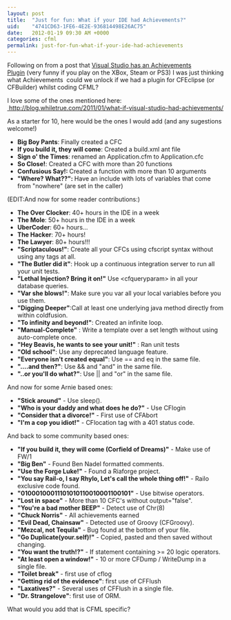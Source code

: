 ```yaml
---
layout: post
title:  "Just for fun: What if your IDE had Achievements?"
uid:	"4741CD63-1FE6-4E2E-936814498E26AC75"
date:   2012-01-19 09:30 AM +0000
categories: cfml
permalink: just-for-fun-what-if-your-ide-had-achievements
---
```

<p>Following on from a post that <a href="http://blog.whiletrue.com/2012/01/visual-studio-achievements-now-a-reality/" target="_blank">Visual Studio has an Achievements Plugin</a> (very funny if you play on the XBox, Steam or PS3) I was just thinking what Achievements  could we unlock if we had a plugin for CFEclipse (or CFBuilder) whilst coding CFML?</p>
<p>I love some of the ones mentioned here: <a href="http://blog.whiletrue.com/2011/01/what-if-visual-studio-had-achievements/"> http://blog.whiletrue.com/2011/01/what-if-visual-studio-had-achievements/</a></p>
<p>As a starter for 10, here would be the ones I would add (and any sugestions welcome!) </p>
<ul>
<li><strong>Big Boy Pants</strong>: Finally created a CFC</li>
<li><strong>If you build it, they will come</strong>: Created a build.xml ant file</li>
<li><strong>Sign o' the Times</strong>: renamed an Application.cfm to Application.cfc</li>
<li><strong>So Close!</strong>: Created a CFC with more than 20 functions</li>
<li><strong>Confusious Say!: </strong>Created a function with more than 10 arguments</li>
<li><strong>"Where? What??": </strong>Have an include with lots of variables that come from "nowhere" (are set in the caller)</li>
</ul>
<p>(EDIT:And now for some reader contributions:)</p>
<ul>
<li><strong>The Over Clocker</strong>: 40+ hours in the IDE in a week
</li>
<li><strong>The Mole</strong>: 50+ hours in the IDE in a week
</li>
<li><strong>UberCoder</strong>: 60+ hours...
</li>
<li><strong>The Hacker</strong>: 70+ hours!
</li>
<li><strong>The Lawyer</strong>: 80+ hours!!!
</li>
<li><strong>"Scriptaculous!"</strong>: Create all your CFCs using cfscript syntax without using any tags at all.
</li>
<li><strong>"The Butler did it"</strong>: Hook up a continuous integration server to run all your unit tests.
</li>
<li><strong>"Lethal Injection? Bring it on!"</strong> Use &lt;cfqueryparam&gt; in all your database queries.
</li>
<li><strong>"Var she blows!"</strong>: Make sure you var all your local variables before you use them.
</li>
<li><strong>"Digging Deeper"</strong>:Call at least one underlying java method directly from within coldfusion.
</li>
<li><strong>"To infinity and beyond!"</strong>: Created an infinite loop.
</li>
<li><strong>"Manual-Complete"</strong> : Write a template over a set length without using auto-complete once.
</li>
<li><strong>"Hey Beavis, he wants to see your unit!"</strong> : Ran unit tests
</li>
<li><strong>"Old school"</strong>: Use any deprecated language feature.
</li>
<li><strong>"Everyone isn't created equal"</strong>: Use == and eq in the same file.
</li>
<li><strong>"....and then?"</strong>: Use &amp;&amp; and "and" in the same file.
</li>
<li><strong>"..or you'll do what?"</strong>: Use || and "or" in the same file.
</li>
</ul>
<p>
And now for some Arnie based ones:
</p>
<ul>
<li><strong>"Stick around"</strong> - Use sleep().
</li>
<li><strong>"Who is your daddy and what does he do?"</strong> - Use CFlogin
</li>
<li><strong>"Consider that a divorce!"</strong> - First use of CFAbort
</li>
<li><strong>"I'm a cop you idiot!"</strong> - CFlocation tag with a 401 status code.
</li>
</ul>
<p>And back to some community based ones:</p>
<ul>
<li><strong>"If you build it, they will come (Corfield of Dreams)"</strong> - Make use of FW/1
</li>
<li><strong>"Big Ben"</strong> - Found Ben Nadel formatted comments.
</li>
<li><strong>"Use the Forge Luke!"</strong> - Found a Riaforge project.
</li>
<li><strong>"You say Rail-o, I say Rhylo, Let's call the whole thing off!"</strong> - Railo exclusive code found.
</li>
<li><strong>"01000100011101010110010001100101"</strong> - Use bitwise operators.
</li>
<li><strong>"Lost in space"</strong> - More than 10 CFC's without output="false".
</li>
<li><strong>"You're a bad mother BEEP"</strong> - Detect use of Chr(8)
</li>
<li><strong>"Chuck Norris"</strong> - All achievements earned
</li>
<li><strong>"Evil Dead, Chainsaw"</strong> - Detected use of Groovy (CFGroovy).
</li>
<li><strong>"Mezcal, not Tequila"</strong> - Bug found at the bottom of your file.
</li>
<li><strong>"Go Duplicate(your.self)!"</strong> - Copied, pasted and then saved without changing.
</li>
<li><strong>"You want the truth!?"</strong> - If statement containing &gt;= 20 logic operators.
</li>
<li><strong>"At least open a window!"</strong> - 10 or more CFDump / WriteDump in a single file.
</li>
<li><strong>"Toilet break"</strong> - first use of cflog
</li>
<li><strong>"Getting rid of the evidence"</strong>: first use of CFFlush
</li>
<li><strong>"Laxatives?"</strong> - Several uses of CFFlush in a single file.
</li>
<li><strong>"Dr. Strangelove"</strong>: first use of ORM.
</li>
</ul>
<p>What would you add that is CFML specific? </p>